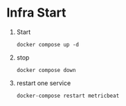 # Infra Start
1. Start
   ```shell
   docker compose up -d
   ```
   
2. stop
   ```shell
   docker compose down
   ```
   
3. restart one service
   ```shell 
   docker-compose restart metricbeat
   ```